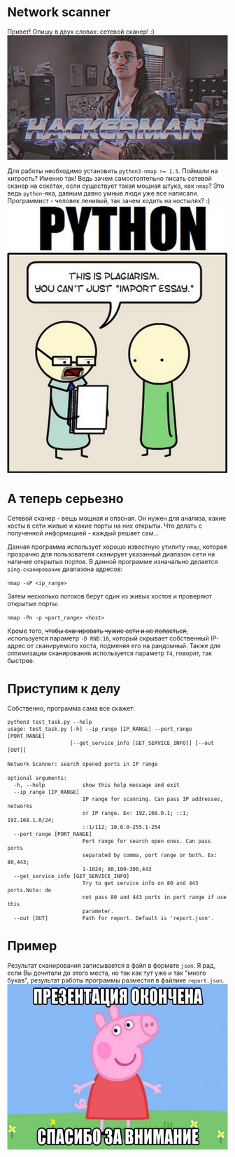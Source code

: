 # Network scanner
Привет! Опишу в двух словах: сетевой сканер! :)
![](imgs/hackerman.png)

Для работы необходимо установить `python3-nmap >= 1.5`. Поймали на хитрость? Именно так!
Ведь зачем самостоятельно писать сетевой сканер на сокетах, если существует такая мощная штука, как `nmap`? Это ведь
`python`-яка, давным давно умные люди уже все написали. Программист - человек ленивый, так зачем ходить на костылях? :)
![](imgs/mem.png)

# А теперь серьезно
Сетевой сканер - вещь мощная и опасная. Он нужен для анализа, какие хосты в сети живые и какие порты
на них открыты. Что делать с полученной информацией - каждый решает сам...

Данная программа использует хорошо известную утилиту `nmap`, которая прозрачно для пользователя сканирует указанный
диапазон сети на наличие открытых портов. В данной программе изначально делается `ping-сканирование` диапазона адресов:

`nmap -sP <ip_range>`

Затем несколько потоков берут один из живых хостов и проверяют открытые порты:

`nmap -Pn -p <port_range> <host>`

Кроме того, ~~чтобы сканировать чужие сети и не попасться,~~ используется параметр `-D RND:10`, который скрывает
собственный IP-адрес от сканируемого хоста, подменяя его на рандомный. Также для оптимизации сканирования используется
параметр `T4`, говорят, так быстрее.

# Приступим к делу
Собственно, программа сама все скажет:
```
python3 test_task.py --help
usage: test_task.py [-h] --ip_range [IP_RANGE] --port_range [PORT_RANGE]
                    [--get_service_info [GET_SERVICE_INFO]] [--out [OUT]]

Network Scanner: search opened ports in IP range

optional arguments:
  -h, --help            show this help message and exit
  --ip_range [IP_RANGE]
                        IP range for scanning. Can pass IP addresses, networks
                        or IP range. Ex: 192.168.0.1; ::1; 192.168.1.0/24;
                        ::1/112; 10.0.0-255.1-254
  --port_range [PORT_RANGE]
                        Port range for search open ones. Can pass ports
                        separated by comma, port range or both. Ex: 80,443;
                        1-1024; 80,100-300,443
  --get_service_info [GET_SERVICE_INFO]
                        Try to get service info on 80 and 443 ports.Note: do
                        not pass 80 and 443 ports in port range if use this
                        parameter.
  --out [OUT]           Path for report. Default is 'report.json'.
```

# Пример
Результат сканирования записывается в файл в формате `json`. Я рад, если Вы дочитали до этого места, но так как
тут уже и так "много букав", результат работы программы разместил в файлике `report.json`.
![](imgs/thanks.png)